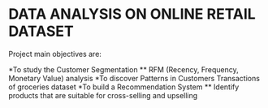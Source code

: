# DATA ANALYSIS ON ONLINE RETAIL DATASET


Project main objectives are:

*To study the Customer Segmentation 
** RFM (Recency, Frequency, Monetary Value) analysis
*To discover Patterns in Customers Transactions of groceries dataset
*To build a Recommendation System 
** Identify products that are suitable for cross-selling and upselling

